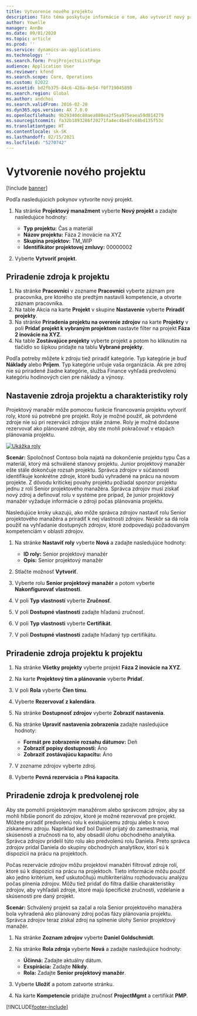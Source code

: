 ```yaml
---
title: Vytvorenie nového projektu
description: Táto téma poskytuje informácie o tom, ako vytvoriť nový projekt.
author: Yowelle
manager: AnnBe
ms.date: 09/01/2020
ms.topic: article
ms.prod: ''
ms.service: dynamics-ax-applications
ms.technology: ''
ms.search.form: ProjProjectsListPage
audience: Application User
ms.reviewer: kfend
ms.search.scope: Core, Operations
ms.custom: 82022
ms.assetid: bd2fb375-84c6-428a-8e54-f0f719045898
ms.search.region: Global
ms.author: andchoi
ms.search.validFrom: 2016-02-28
ms.dyn365.ops.version: AX 7.0.0
ms.openlocfilehash: 9b29340dc88aea888ea2f5ea975eaea59d014279
ms.sourcegitcommit: fa32b1893286f20271fa4ec4be8fc68bd135f53c
ms.translationtype: HT
ms.contentlocale: sk-SK
ms.lasthandoff: 02/15/2021
ms.locfileid: "5270742"
---
```

# <a name="create-a-new-project"></a>Vytvorenie nového projektu

[!include [banner](../includes/banner.md)]

Podľa nasledujúcich pokynov vytvoríte nový projekt.

1. Na stránke **Projektový manažment** vyberte **Nový projekt** a zadajte nasledujúce hodnoty:

    - **Typ projektu:** Čas a materiál
    - **Názov projektu:** Fáza 2 inovácie na XYZ
    - **Skupina projektov:** TM\_WIP
    - **Identifikátor projektovej zmluvy:** 00000002

2. Vyberte **Vytvoriť projekt**.

## <a name="assign-a-resource-to-a-project"></a>Priradenie zdroja k projektu

1. Na stránke **Pracovníci** v zozname **Pracovníci** vyberte záznam pre pracovníka, pre ktorého ste predtým nastavili kompetencie, a otvorte záznam pracovníka.
2. Na table Akcia na karte **Projekt** v skupine **Nastavenie** vyberte **Priradiť projekty**.
3. Na stránke **Priradenia projektu na overenie zdrojov** na karte **Projekty** v poli **Pridať projekt k vybraným projektom** nastavte filter na projekt **Fáza 2 inovácie na XYZ**.
4. Na table **Zostávajúce projekty** vyberte projekt a potom ho kliknutím na tlačidlo so šípkou pridajte na tablu **Vybrané projekty**.

Podľa potreby môžete k zdroju tiež priradiť kategórie. Typ kategórie je buď **Náklady** alebo **Príjem**. Typ kategórie určuje vaša organizácia. Ak pre zdroj nie sú priradené žiadne kategórie, služba Finance vyhľadá predvolenú kategóriu hodinových cien pre náklady a výnosy.

## <a name="set-up-project-resource-and-role-characteristics"></a>Nastavenie zdroja projektu a charakteristiky roly

Projektový manažér môže pomocou funkcie financovania projektu vytvoriť roly, ktoré sú potrebné pre projekt. Roly je možné použiť, ak potvrdené zdroje nie sú pri rezervácii zdrojov stále známe. Roly je možné dočasne rezervovať ako plánované zdroje, aby ste mohli pokračovať v etapách plánovania projektu.

[![Ukážka roly](./media/projectresourcing05.jpg)](./media/projectresourcing05.jpg) 

**Scenár:** Spoločnosť Contoso bola najatá na dokončenie projektu typu Čas a materiál, ktorý má schválené stanovy projektu. Junior projektový manažér ešte stále dokončuje rozsah projektu. Správca zdrojov v súčasnosti identifikuje konkrétne zdroje, ktoré budú vyhradené na prácu na novom projekte. Z dôvodu kritickej povahy projektu požiadal sponzor projektu jednu z rolí Senior projektového manažéra. Správca zdrojov musí získať nový zdroj a definovať rolu v systéme pre prípad, že junior projektový manažér vyžaduje informácie o zdroji počas plánovania projektu.

Nasledujúce kroky ukazujú, ako môže správca zdrojov nastaviť rolu Senior projektového manažéra a priradiť k nej vlastnosti zdrojov. Neskôr sa dá rola použiť na vyhľadanie dostupných zdrojov, ktoré zodpovedajú požadovaným kompetenciám v oblasti zdrojov.

1. Na stránke **Nastaviť roly** vyberte **Nová** a zadajte nasledujúce hodnoty:

    - **ID roly:** Senior projektový manažér
    - **Opis:** Senior projektový manažér

2. Stlačte možnosť **Vytvoriť**.
3. Vyberte rolu **Senior projektový manažér** a potom vyberte **Nakonfigurovať vlastnosti**.
4. V poli **Typ vlastností** vyberte **Zručnosť**.
5. V poli **Dostupné vlastnosti** zadajte hľadanú zručnosť.
6. V poli **Typ vlastnosti** vyberte **Certifikát**.
7. V poli **Dostupné vlastnosti** zadajte hľadaný typ certifikátu.

## <a name="assign-a-project-resource-to-a-project"></a>Priradenie zdroja projektu k projektu

1. Na stránke **Všetky projekty** vyberte projekt **Fáza 2 inovácie na XYZ**.
2. Na karte **Projektový tím a plánovanie** vyberte **Pridať**.
3. V poli **Rola** vyberte **Člen tímu**.
4. Vyberte **Rezervovať z kalendára**.
5. Na stránke **Dostupnosť zdrojov** vyberte **Zobraziť nastavenia**.
6. Na stránke **Upraviť nastavenia zobrazenia** zadajte nasledujúce hodnoty:

    - **Formát pre zobrazenie rozsahu dátumov:** Deň
    - **Zobraziť popisy dostupnosti:** Áno
    - **Zobraziť zostávajúcu kapacitu:** Áno

7. V zozname zdrojov vyberte zdroj.
8. Vyberte **Pevná rezervácia** a **Plná kapacita**.

## <a name="assign-a-resource-to-a-default-role"></a>Priradenie zdroja k predvolenej role

Aby ste pomohli projektovým manažérom alebo správcom zdrojov, aby sa mohli hlbšie ponoriť do zdrojov, ktoré je možné rezervovať pre projekt. Môžete priradiť predvolenú rolu k existujúcemu zdroju alebo k novo získanému zdroju. Napríklad keď bol Daniel prijatý do zamestnania, mal skúsenosti a zručnosti na to, aby obsadil úlohu obchodného analytika. Správca zdrojov pridelil túto rolu ako predvolenú rolu Daniela. Preto správca zdrojov pridal Daniela do skupiny obchodných analytikov, ktorí sú k dispozícii na prácu na projektoch.

Počas rezervácie zdrojov môžu projektoví manažéri filtrovať zdroje rolí, ktoré sú k dispozícii na prácu na projektoch. Tieto informácie môžu použiť ako jedno kritérium, keď uskutočňujú multikriteriálnu rozhodovaciu analýzu počas plnenia zdrojov. Môžu tiež pridať do filtra ďalšie charakteristiky zdrojov, aby vyhľadali zdroje, ktoré majú špecifické zručnosti, vzdelanie a skúsenosti pre daný projekt.

**Scenár:** Schválený projekt sa začal a rola Senior projektového manažéra bola vyhradená ako plánovaný zdroj počas fázy plánovania projektu. Správca zdrojov teraz získal zdroj na splnenie úlohy Senior projektový manažér.

1. Na stránke **Zoznam zdrojov** vyberte **Daniel Goldschmidt**.
2. Na stránke **Rola zdroja** vyberte **Nová** a zadajte nasledujúce hodnoty:

    - **Účinná:** Zadajte aktuálny dátum.
    - **Exspirácia:** Zadajte **Nikdy**.
    - **Rola:** Zadajte **Senior projektový manažér**.

3. Vyberte **Uložiť** a potom zatvorte stránku.
4. Na karte **Kompetencie** pridajte zručnosť **ProjectMgmt** a certifikát **PMP**.


[!INCLUDE[footer-include](../includes/footer-banner.md)]